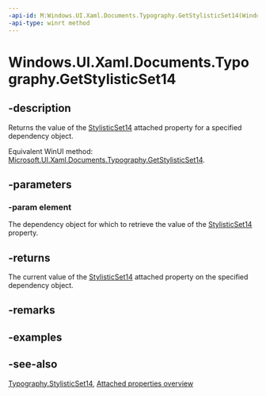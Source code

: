 ```yaml
---
-api-id: M:Windows.UI.Xaml.Documents.Typography.GetStylisticSet14(Windows.UI.Xaml.DependencyObject)
-api-type: winrt method
---
```


<!-- Method syntax
public bool GetStylisticSet14(Windows.UI.Xaml.DependencyObject element)
-->

# Windows.UI.Xaml.Documents.Typography.GetStylisticSet14

## -description
Returns the value of the [StylisticSet14](typography_stylisticset14.md) attached property for a specified dependency object.

Equivalent WinUI method: [Microsoft.UI.Xaml.Documents.Typography.GetStylisticSet14](/windows/winui/api/microsoft.ui.xaml.documents.typography.getstylisticset14).

## -parameters
### -param element
The dependency object for which to retrieve the value of the [StylisticSet14](typography_stylisticset14.md) property.

## -returns
The current value of the [StylisticSet14](typography_stylisticset14.md) attached property on the specified dependency object.

## -remarks

## -examples

## -see-also

[Typography.StylisticSet14](typography_stylisticset14.md), [Attached properties overview](/windows/uwp/xaml-platform/attached-properties-overview)
